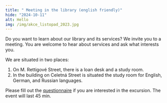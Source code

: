 ```yaml
---
title: " Meeting in the library (english friendly)"
hide: "2024-10-11"
alt: Hello
img: /img/akce_listopad_2023.jpg
---
```


Do you want to learn about our library and its services? We invite you to a meeting. You are welcome to hear about  services and ask what interests you.

We are situated in two places:

1. On M. Rettigové Street, there is a loan desk and a study room.
2. In the building on Celetná Street is situated the study room for English, German, and Russian languages.

Please fill out the [questionnaire](https://forms.office.com/e/Gz1UEyq1hq) if you are interested in the excursion.  The event will last 45 min.



